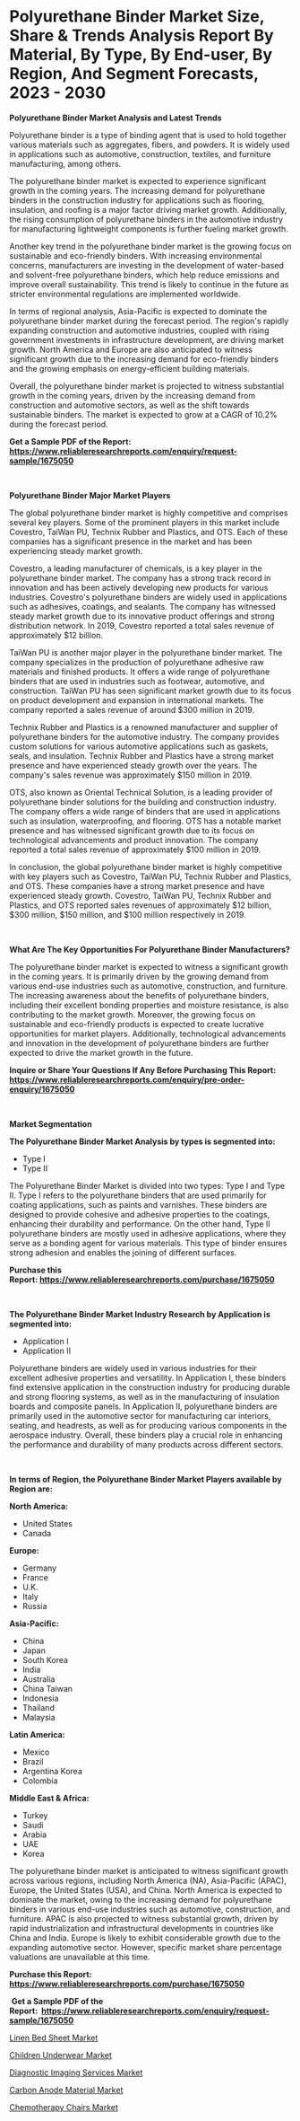 <p><h1>Polyurethane Binder Market Size, Share & Trends Analysis Report By Material, By Type, By End-user, By Region, And Segment Forecasts, 2023 - 2030</h1></p><p><strong>Polyurethane Binder Market Analysis and Latest Trends</strong></p>
<p><p>Polyurethane binder is a type of binding agent that is used to hold together various materials such as aggregates, fibers, and powders. It is widely used in applications such as automotive, construction, textiles, and furniture manufacturing, among others.</p><p>The polyurethane binder market is expected to experience significant growth in the coming years. The increasing demand for polyurethane binders in the construction industry for applications such as flooring, insulation, and roofing is a major factor driving market growth. Additionally, the rising consumption of polyurethane binders in the automotive industry for manufacturing lightweight components is further fueling market growth.</p><p>Another key trend in the polyurethane binder market is the growing focus on sustainable and eco-friendly binders. With increasing environmental concerns, manufacturers are investing in the development of water-based and solvent-free polyurethane binders, which help reduce emissions and improve overall sustainability. This trend is likely to continue in the future as stricter environmental regulations are implemented worldwide.</p><p>In terms of regional analysis, Asia-Pacific is expected to dominate the polyurethane binder market during the forecast period. The region's rapidly expanding construction and automotive industries, coupled with rising government investments in infrastructure development, are driving market growth. North America and Europe are also anticipated to witness significant growth due to the increasing demand for eco-friendly binders and the growing emphasis on energy-efficient building materials.</p><p>Overall, the polyurethane binder market is projected to witness substantial growth in the coming years, driven by the increasing demand from construction and automotive sectors, as well as the shift towards sustainable binders. The market is expected to grow at a CAGR of 10.2% during the forecast period.</p></p>
<p><strong>Get a Sample PDF of the Report:&nbsp; <a href="https://www.reliableresearchreports.com/enquiry/request-sample/1675050">https://www.reliableresearchreports.com/enquiry/request-sample/1675050</a></strong></p>
<p>&nbsp;</p>
<p><strong>Polyurethane Binder Major Market Players</strong></p>
<p><p>The global polyurethane binder market is highly competitive and comprises several key players. Some of the prominent players in this market include Covestro, TaiWan PU, Technix Rubber and Plastics, and OTS. Each of these companies has a significant presence in the market and has been experiencing steady market growth.</p><p>Covestro, a leading manufacturer of chemicals, is a key player in the polyurethane binder market. The company has a strong track record in innovation and has been actively developing new products for various industries. Covestro's polyurethane binders are widely used in applications such as adhesives, coatings, and sealants. The company has witnessed steady market growth due to its innovative product offerings and strong distribution network. In 2019, Covestro reported a total sales revenue of approximately $12 billion.</p><p>TaiWan PU is another major player in the polyurethane binder market. The company specializes in the production of polyurethane adhesive raw materials and finished products. It offers a wide range of polyurethane binders that are used in industries such as footwear, automotive, and construction. TaiWan PU has seen significant market growth due to its focus on product development and expansion in international markets. The company reported a sales revenue of around $300 million in 2019.</p><p>Technix Rubber and Plastics is a renowned manufacturer and supplier of polyurethane binders for the automotive industry. The company provides custom solutions for various automotive applications such as gaskets, seals, and insulation. Technix Rubber and Plastics have a strong market presence and have experienced steady growth over the years. The company's sales revenue was approximately $150 million in 2019.</p><p>OTS, also known as Oriental Technical Solution, is a leading provider of polyurethane binder solutions for the building and construction industry. The company offers a wide range of binders that are used in applications such as insulation, waterproofing, and flooring. OTS has a notable market presence and has witnessed significant growth due to its focus on technological advancements and product innovation. The company reported a total sales revenue of approximately $100 million in 2019.</p><p>In conclusion, the global polyurethane binder market is highly competitive with key players such as Covestro, TaiWan PU, Technix Rubber and Plastics, and OTS. These companies have a strong market presence and have experienced steady growth. Covestro, TaiWan PU, Technix Rubber and Plastics, and OTS reported sales revenues of approximately $12 billion, $300 million, $150 million, and $100 million respectively in 2019.</p></p>
<p>&nbsp;</p>
<p><strong>What Are The Key Opportunities For Polyurethane Binder Manufacturers?</strong></p>
<p><p>The polyurethane binder market is expected to witness a significant growth in the coming years. It is primarily driven by the growing demand from various end-use industries such as automotive, construction, and furniture. The increasing awareness about the benefits of polyurethane binders, including their excellent bonding properties and moisture resistance, is also contributing to the market growth. Moreover, the growing focus on sustainable and eco-friendly products is expected to create lucrative opportunities for market players. Additionally, technological advancements and innovation in the development of polyurethane binders are further expected to drive the market growth in the future.</p></p>
<p><strong>Inquire or Share Your Questions If Any Before Purchasing This Report: <a href="https://www.reliableresearchreports.com/enquiry/pre-order-enquiry/1675050">https://www.reliableresearchreports.com/enquiry/pre-order-enquiry/1675050</a></strong></p>
<p>&nbsp;</p>
<p><strong>Market Segmentation</strong></p>
<p><strong>The Polyurethane Binder Market Analysis by types is segmented into:</strong></p>
<p><ul><li>Type I</li><li>Type II</li></ul></p>
<p><p>The Polyurethane Binder Market is divided into two types: Type I and Type II. Type I refers to the polyurethane binders that are used primarily for coating applications, such as paints and varnishes. These binders are designed to provide cohesive and adhesive properties to the coatings, enhancing their durability and performance. On the other hand, Type II polyurethane binders are mostly used in adhesive applications, where they serve as a bonding agent for various materials. This type of binder ensures strong adhesion and enables the joining of different surfaces.</p></p>
<p><strong>Purchase this Report:&nbsp;<a href="https://www.reliableresearchreports.com/purchase/1675050">https://www.reliableresearchreports.com/purchase/1675050</a></strong></p>
<p>&nbsp;</p>
<p><strong>The Polyurethane Binder Market Industry Research by Application is segmented into:</strong></p>
<p><ul><li>Application I</li><li>Application II</li></ul></p>
<p><p>Polyurethane binders are widely used in various industries for their excellent adhesive properties and versatility. In Application I, these binders find extensive application in the construction industry for producing durable and strong flooring systems, as well as in the manufacturing of insulation boards and composite panels. In Application II, polyurethane binders are primarily used in the automotive sector for manufacturing car interiors, seating, and headrests, as well as for producing various components in the aerospace industry. Overall, these binders play a crucial role in enhancing the performance and durability of many products across different sectors.</p></p>
<p>&nbsp;</p>
<p><strong>In terms of Region, the Polyurethane Binder Market Players available by Region are:</strong></p>
<p>
    <p> <strong> North America: </strong>
        <ul>
            <li>United States</li>
            <li>Canada</li>
        </ul>
        </p> 
    <p> <strong> Europe: </strong>
        <ul>
            <li>Germany</li>
            <li>France</li>
            <li>U.K.</li>
            <li>Italy</li>
            <li>Russia</li>
        </ul>
        </p> 
    <p> <strong> Asia-Pacific: </strong>
        <ul>
            <li>China</li>
            <li>Japan</li>
            <li>South Korea</li>
            <li>India</li>
            <li>Australia</li>
            <li>China Taiwan</li>
            <li>Indonesia</li>
            <li>Thailand</li>
            <li>Malaysia</li>
        </ul>
        </p> 
    <p> <strong> Latin America: </strong>
        <ul>
            <li>Mexico</li>
            <li>Brazil</li>
            <li>Argentina Korea</li>
            <li>Colombia</li>
        </ul>
        </p> 
    <p> <strong> Middle East & Africa: </strong>
        <ul>
            <li>Turkey</li>
            <li>Saudi</li>
            <li>Arabia</li>
            <li>UAE</li>
            <li>Korea</li>
        </ul>
    </p>
    </p>
<p><p>The polyurethane binder market is anticipated to witness significant growth across various regions, including North America (NA), Asia-Pacific (APAC), Europe, the United States (USA), and China. North America is expected to dominate the market, owing to the increasing demand for polyurethane binders in various end-use industries such as automotive, construction, and furniture. APAC is also projected to witness substantial growth, driven by rapid industrialization and infrastructural developments in countries like China and India. Europe is likely to exhibit considerable growth due to the expanding automotive sector. However, specific market share percentage valuations are unavailable at this time.</p></p>
<p><strong>Purchase this Report: <a href="https://www.reliableresearchreports.com/purchase/1675050">https://www.reliableresearchreports.com/purchase/1675050</a></strong></p>
<p>&nbsp;<strong>Get a Sample PDF of the Report:&nbsp;&nbsp;<a href="https://www.reliableresearchreports.com/enquiry/request-sample/1675050">https://www.reliableresearchreports.com/enquiry/request-sample/1675050</a></strong></p>
<p><strong></strong></p>
<p><p><a href="https://github.com/abdelrhmankishk22/Market-Research-Report-List-1/blob/main/linen-bed-sheet-market.md">Linen Bed Sheet Market</a></p><p><a href="https://github.com/mahnoor2003/Market-Research-Report-List-1/blob/main/children-underwear-market.md">Children Underwear Market</a></p><p><a href="https://www.linkedin.com/pulse/diagnostic-imaging-services-market-research-report-provides-ztxyc/">Diagnostic Imaging Services Market</a></p><p><a href="https://medium.com/@lottierunte2662/carbon-anode-material-market-competitive-analysis-market-trends-and-forecast-to-2030-400b5f412afa">Carbon Anode Material Market</a></p><p><a href="https://www.linkedin.com/pulse/chemotherapy-chairs-market-research-report-unlocks-analysis-fi3ic/">Chemotherapy Chairs Market</a></p></p>